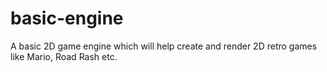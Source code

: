 # basic-engine
A basic 2D game engine which will help create and render 2D retro games like Mario, Road Rash etc.
